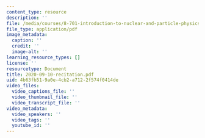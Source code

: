 ```yaml
---
content_type: resource
description: ''
file: /media/courses/8-701-introduction-to-nuclear-and-particle-physics-fall-2020/2020-09-10-recitation.pdf
file_type: application/pdf
image_metadata:
  caption: ''
  credit: ''
  image-alt: ''
learning_resource_types: []
license: ''
resourcetype: Document
title: 2020-09-10-recitation.pdf
uid: 4b63fb51-9a0e-4cb2-a712-2f574f0414de
video_files:
  video_captions_file: ''
  video_thumbnail_file: ''
  video_transcript_file: ''
video_metadata:
  video_speakers: ''
  video_tags: ''
  youtube_id: ''
---
```

